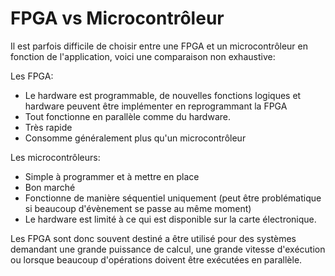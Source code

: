 # FPGA vs Microcontrôleur

Il est parfois difficile de choisir entre une FPGA et un microcontrôleur en fonction de l'application, voici une comparaison non exhaustive:

Les FPGA:

* Le hardware est programmable, de nouvelles fonctions logiques et hardware peuvent être implémenter en reprogrammant la FPGA
* Tout fonctionne en parallèle comme du hardware.&#x20;
* Très rapide &#x20;
* Consomme généralement plus qu'un microcontrôleur

Les microcontrôleurs:

* Simple à programmer et à mettre en place
* Bon marché
* Fonctionne de manière séquentiel uniquement (peut être problématique si beaucoup d'évènement se passe au même moment)
* Le hardware est limité à ce qui est disponible sur la carte électronique.

Les FPGA sont donc souvent destiné a être utilisé pour des systèmes demandant une grande puissance de calcul, une grande vitesse d'exécution ou lorsque beaucoup d'opérations doivent être exécutées en parallèle.&#x20;

